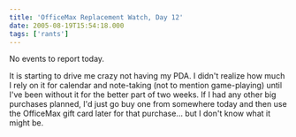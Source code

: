 ```yaml
---
title: 'OfficeMax Replacement Watch, Day 12'
date: 2005-08-19T15:54:18.000
tags: ['rants']
---
```


No events to report today.

It is starting to drive me crazy not having my PDA. I didn't realize how much I rely on it for calendar and note-taking (not to mention game-playing) until I've been without it for the better part of two weeks. If I had any other big purchases planned, I'd just go buy one from somewhere today and then use the OfficeMax gift card later for that purchase... but I don't know what it might be.
